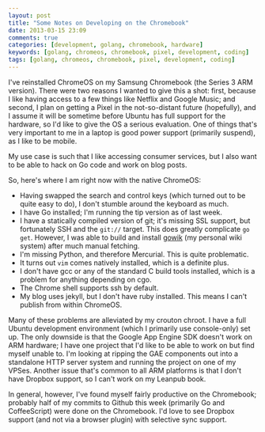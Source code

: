 ```yaml
---
layout: post
title: "Some Notes on Developing on the Chromebook"
date: 2013-03-15 23:09
comments: true
categories: [development, golang, chromebook, hardware]
keywords: [golang, chromeos, chromebook, pixel, development, coding]
tags: [golang, chromeos, chromebook, pixel, development, coding]
---
```


I've reinstalled ChromeOS on my Samsung Chromebook (the Series 3 ARM
version). There were two reasons I wanted to give this a shot: first,
because I like having access to a few things like Netflix and Google
Music; and second, I plan on getting a Pixel in the not-so-distant
future (hopefully), and I assume it will be sometime before Ubuntu has
full support for the hardware, so I'd like to give the OS a serious
evaluation. One of things that's very important to me in a laptop is
good power support (primarily suspend), as I like to be mobile.

My use case is such that I like accessing consumer services, but I
also want to be able to hack on Go code and work on blog posts.

So, here's where I am right now with the native ChromeOS:

* Having swapped the search and control keys (which turned out to be
  quite easy to do), I don't stumble around the keyboard as much.
* I have Go installed; I'm running the tip version as of last week.
* I have a statically compiled version of git; it's missing SSL
  support, but fortunately SSH and the `git://` target. This does
  greatly complicate `go get`. However, I was able to build and
  install [gowik](https://github.com/gokyle/gowik) (my personal wiki system)
  after much manual fetching.
* I'm missing Python, and therefore Mercurial. This is quite
  problematic.
* It turns out `vim` comes natively installed, which is a definite
  plus.
* I don't have gcc or any of the standard C build tools installed,
  which is a problem for anything depending on cgo.
* The Chrome shell supports ssh by default.
* My blog uses jekyll, but I don't have ruby installed. This means I
  can't publish from within ChromeOS.
  
Many of these problems are alleviated by my crouton chroot. I have a
full Ubuntu development environment (which I primarily use
console-only) set up. The only downside is that the Google App Engine
SDK doesn't work on ARM hardware; I have one project that I'd like to
be able to work on but find myself unable to. I'm looking at ripping
the GAE components out into a standalone HTTP server system and
running the project on one of my VPSes. Another issue that's
common to all ARM platforms is that I don't have Dropbox support, so I
can't work on my Leanpub book.

In general, however, I've found myself fairly productive on the
Chromebook; probably half of my commits to Github this week (primarily
Go and CoffeeScript) were done on the Chromebook. I'd love to see
Dropbox support (and not via a browser plugin) with selective sync
support.

